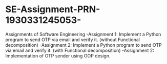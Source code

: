 # SE-Assignment-PRN-1930331245053-
Assignments of Software Engineering
-Assignment 1: Implement a Python program to send OTP via email and verify it. (without Functional decomposition)
-Assignment 2: Implement a Python program to send OTP via email and verify it. (with Functional decomposition)
-Assignment 2: Implementation of OTP sender using OOP design.
